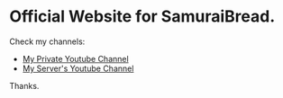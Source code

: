 # Official Website for SamuraiBread.

Check my channels:

- [My Private Youtube Channel](https://www.youtube.com/@samuraibread)
- [My Server's Youtube Channel](https://www.youtube.com/@hiraethsmp)


Thanks.

